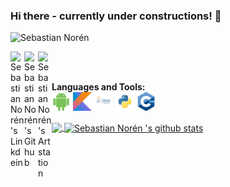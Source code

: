<!--
**Sebastian-Noren/Sebastian-Noren** is a ✨ _special_ ✨ repository because its `README.md` (this file) appears on your GitHub profile.

Here are some ideas to get you started:

- 🔭 I’m currently working on ...
- 🌱 I’m currently learning ...
- 👯 I’m looking to collaborate on ...
- 🤔 I’m looking for help with ...
- 💬 Ask me about ...
- 📫 How to reach me: ...
- 😄 Pronouns: ...
- ⚡ Fun fact: ...
-->

### Hi there - currently under constructions! 👋

<p align="left"> <img src="https://komarev.com/ghpvc/?username=Sebastian-Noren&label=Profile Views&color=blue&style=plastic" alt="Sebastian Norén" /> </p>

<a href="www.linkedin.com/in/sebastian-noren-softdev">
  <img align="left" alt="Sebastian Norén 's Linkdein" width="22px" src="https://cdn.jsdelivr.net/npm/simple-icons@v3/icons/linkedin.svg" />
</a>
<a href="https://github.com/Sebastian-Noren">
  <img align="left" alt="Sebastian Norén 's Github" width="22px" src="https://cdn.jsdelivr.net/npm/simple-icons@v3/icons/github.svg" />
</a>
<a href="https://www.artstation.com/sebastiannoren">
  <img align="left" alt="Sebastian Norén 's Artstation" width="22px" src="https://cdn.jsdelivr.net/npm/simple-icons@v3/icons/artstation.svg" />
</a>
<br/>
<br/>

**Languages and Tools:**  
<code><img height="30" src="https://raw.githubusercontent.com/github/explore/80688e429a7d4ef2fca1e82350fe8e3517d3494d/topics/android/android.png"></code>
<code><img height="30" src="https://raw.githubusercontent.com/github/explore/80688e429a7d4ef2fca1e82350fe8e3517d3494d/topics/kotlin/kotlin.png"></code>
<code><img height="30" src="https://raw.githubusercontent.com/github/explore/80688e429a7d4ef2fca1e82350fe8e3517d3494d/topics/java/java.png"></code>
<code><img height="30" src="https://raw.githubusercontent.com/github/explore/80688e429a7d4ef2fca1e82350fe8e3517d3494d/topics/python/python.png"></code>
<code><img height="30" src="https://raw.githubusercontent.com/github/explore/80688e429a7d4ef2fca1e82350fe8e3517d3494d/topics/cpp/cpp.png"></code>
<div>
<a href="https://github.com/Sebastian-Noren">
  <img align="center" src="https://github-readme-stats.vercel.app/api/top-langs/?username=Sebastian-Noren&langs_count=10&layout=compact&theme=light&line_height=27" />
</a>
<a href="https://github.com/Sebastian-Noren">
 <img align="center" src="https://github-readme-stats.vercel.app/api?username=Sebastian-Noren&show_icons=true&theme=light&line_height=27" alt="Sebastian Norén 's github stats"/>
</a>
  <!--
<a href="https://github.com/Sebastian-Noren/AESCrypto">
  <img align="center" src="https://github-readme-stats.vercel.app/api/pin/?username=Sebastian-Noren&repo=AESCrypto&theme=light" />
</a>
-->
<div align="center">
</div>
